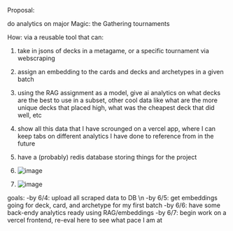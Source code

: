 Proposal:

do analytics on major Magic: the Gathering tournaments

How:
via a reusable tool that can:
1. take in jsons of decks in a metagame, or a specific tournament via webscraping
2. assign an embedding to the cards and decks and archetypes in a given batch
3. using the RAG assignment as a model, give ai analytics on what decks are the best to use in a subset, other cool data like what are the more unique decks that placed high, what was the cheapest deck that did well, etc
4. show all this data that I have scrounged on a vercel app, where I can keep tabs on different analytics I have done to reference from in the future
5. have a (probably) redis database storing things for the project

6. ![image](https://github.com/user-attachments/assets/bd56cda2-f825-41e6-b132-a13612a6c207)
7. ![image](https://github.com/user-attachments/assets/e307eba7-a34e-41df-9ca7-7bb56b064a82)


goals:
-by 6/4: upload all scraped data to DB \n
-by 6/5: get embeddings going for deck, card, and archetype for my first batch
-by 6/6: have some back-endy analytics ready using RAG/embeddings
-by 6/7: begin work on a vercel frontend, re-eval here to see what pace I am at
